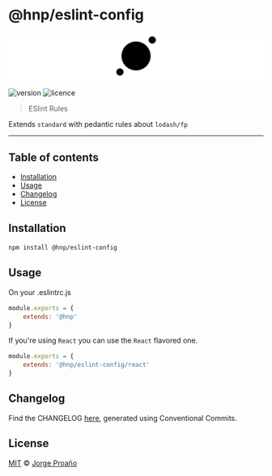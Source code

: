 # @hnp/eslint-config

![hero](https://raw.githubusercontent.com/MechanicalHuman/hnp-utilities/master/hero.png)

![version](https://img.shields.io/npm/v/@hnp/eslint-config.svg)
![licence](https://img.shields.io/npm/l/@hnp/eslint-config.svg)

> ESlint Rules

Extends `standard` with pedantic rules about `lodash/fp`

---

## Table of contents

-   [Installation](#installation)
-   [Usage](#usage)
-   [Changelog](#changelog)
-   [License](#license)

## Installation

```sh
npm install @hnp/eslint-config
```

## Usage

On your .eslintrc.js

```javascript
module.exports = {
    extends: '@hnp'
}
```

If you're using `React` you can use the `React` flavored one.

```javascript
module.exports = {
    extends: '@hnp/eslint-config/react'
}
```

## Changelog

Find the CHANGELOG [here](CHANGELOG.md), generated using Conventional Commits.

## License

[MIT](LICENSE) © [Jorge Proaño](https://www.hidden-node-problem.com)
